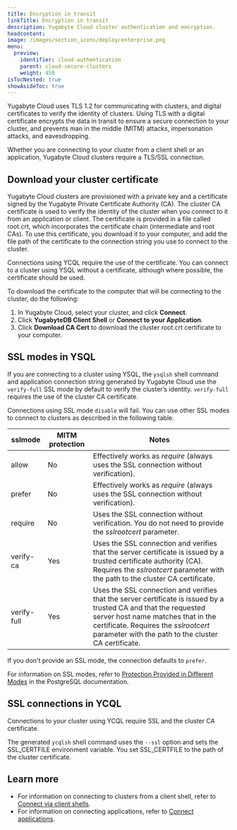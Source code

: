 ```yaml
---
title: Encryption in transit
linkTitle: Encryption in transit
description: Yugabyte Cloud cluster authentication and encryption.
headcontent:
image: /images/section_icons/deploy/enterprise.png
menu:
  preview:
    identifier: cloud-authentication
    parent: cloud-secure-clusters
    weight: 450
isTocNested: true
showAsideToc: true
---
```


Yugabyte Cloud uses TLS 1.2 for communicating with clusters, and digital certificates to verify the identity of clusters. Using TLS with a digital certificate encrypts the data in transit to ensure a secure connection to your cluster, and prevents man in the middle (MITM) attacks, impersonation attacks, and eavesdropping.

Whether you are connecting to your cluster from a client shell or an application, Yugabyte Cloud clusters require a TLS/SSL connection.

## Download your cluster certificate

Yugabyte Cloud clusters are provisioned with a private key and a certificate signed by the Yugabyte Private Certificate Authority (CA). The cluster CA certificate is used to verify the identity of the cluster when you connect to it from an application or client. The certificate is provided in a file called root.crt, which incorporates the certificate chain (intermediate and root CAs). To use this certificate, you download it to your computer, and add the file path of the certificate to the connection string you use to connect to the cluster.

Connections using YCQL require the use of the certificate. You can connect to a cluster using YSQL without a certificate, although where possible, the certificate should be used.

To download the certificate to the computer that will be connecting to the cluster, do the following:

1. In Yugabyte Cloud, select your cluster, and click **Connect**.
1. Click **YugabyteDB Client Shell** or **Connect to your Application**.
1. Click **Download CA Cert** to download the cluster root.crt certificate to your computer.

## SSL modes in YSQL

If you are connecting to a cluster using YSQL, the `ysqlsh` shell command and application connection string generated by Yugabyte Cloud use the `verify-full` SSL mode by default to verify the cluster’s identity. `verify-full` requires the use of the cluster CA certificate.

Connections using SSL mode `disable` will fail. You can use other SSL modes to connect to clusters as described in the following table.

| sslmode | MITM protection | Notes |
|---|---|---|
| allow | No | Effectively works as _require_ (always uses the SSL connection without verification). |
| prefer | No | Effectively works as _require_ (always uses the SSL connection without verification). |
| require | No | Uses the SSL connection without verification. You do not need to provide the _sslrootcert_ parameter. |
| verify-ca | Yes | Uses the SSL connection and verifies that the server certificate is issued by a trusted certificate authority (CA). Requires the _sslrootcert_ parameter with the path to the cluster CA certificate. |
| verify-full | Yes | Uses the SSL connection and verifies that the server certificate is issued by a trusted CA and that the requested server host name matches that in the certificate. Requires the _sslrootcert_ parameter with the path to the cluster CA certificate. |

If you don't provide an SSL mode, the connection defaults to `prefer`.

For information on SSL modes, refer to [Protection Provided in Different Modes](https://www.postgresql.org/docs/11/libpq-ssl.html#LIBPQ-SSL-PROTECTION) in the PostgreSQL documentation.

## SSL connections in YCQL

Connections to your cluster using YCQL require SSL and the cluster CA certificate.

The generated `ycqlsh` shell command uses the `--ssl` option and sets the SSL_CERTFILE environment variable. You set SSL_CERTFILE to the path of the cluster certificate.

## Learn more

- For information on connecting to clusters from a client shell, refer to [Connect via client shells](../../cloud-connect/connect-client-shell/).
- For information on connecting applications, refer to [Connect applications](../../cloud-connect/connect-applications/).
